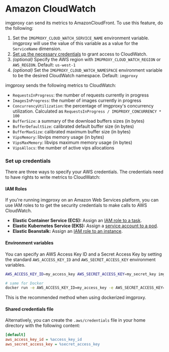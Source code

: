 # Amazon CloudWatch

imgproxy can send its metrics to AmazonCloudFront. To use this feature, do the following:

1. Set the `IMGPROXY_CLOUD_WATCH_SERVICE_NAME` environment variable. imgproxy will use the value of this variable as a value for the `ServiceName` dimension.
2. [Set up the necessary credentials](#set-up-credentials) to grant access to CloudWatch.
3. _(optional)_ Specify the AWS region with `IMGPROXY_CLOUD_WATCH_REGION` or `AWS_REGION`. Default: `us-west-1`
4. _(optional)_ Set the `IMGPROXY_CLOUD_WATCH_NAMESPACE` environment variable to be the desired CloudWatch namespace. Default: `imgproxy`

imgproxy sends the following metrics to CloudWatch:

* `RequestsInProgress`: the number of requests currently in progress
* `ImagesInProgress`: the number of images currently in progress
* `ConcurrencyUtilization`: the percentage of imgproxy's concurrency utilization. Calculated as `RequestsInProgress / IMGPROXY_CONCURRENCY * 100`
* `BufferSize`: a summary of the download buffers sizes (in bytes)
* `BufferDefaultSize`: calibrated default buffer size (in bytes)
* `BufferMaxSize`: calibrated maximum buffer size (in bytes)
* `VipsMemory`: libvips memory usage (in bytes)
* `VipsMaxMemory`: libvips maximum memory usage (in bytes)
* `VipsAllocs`: the number of active vips allocations

### Set up credentials

There are three ways to specify your AWS credentials. The credentials need to have rights to write metrics to CloudWatch:

#### IAM Roles

If you're running imgproxy on an Amazon Web Services platform, you can use IAM roles to to get the security credentials to make calls to AWS CloudWatch.

* **Elastic Container Service (ECS):** Assign an [IAM role to a task](https://docs.aws.amazon.com/AmazonECS/latest/developerguide/task-iam-roles.html).
* **Elastic Kubernetes Service (EKS):** Assign a [service account to a pod](https://docs.aws.amazon.com/eks/latest/userguide/pod-configuration.html).
* **Elastic Beanstalk:** Assign an [IAM role to an instance](https://docs.aws.amazon.com/elasticbeanstalk/latest/dg/iam-instanceprofile.html).

#### Environment variables

You can specify an AWS Access Key ID and a Secret Access Key by setting the standard `AWS_ACCESS_KEY_ID` and `AWS_SECRET_ACCESS_KEY` environment variables.

``` bash
AWS_ACCESS_KEY_ID=my_access_key AWS_SECRET_ACCESS_KEY=my_secret_key imgproxy

# same for Docker
docker run -e AWS_ACCESS_KEY_ID=my_access_key -e AWS_SECRET_ACCESS_KEY=my_secret_key -it darthsim/imgproxy
```

This is the recommended method when using dockerized imgproxy.

#### Shared credentials file

Alternatively, you can create the `.aws/credentials` file in your home directory with the following content:

```ini
[default]
aws_access_key_id = %access_key_id
aws_secret_access_key = %secret_access_key
```
